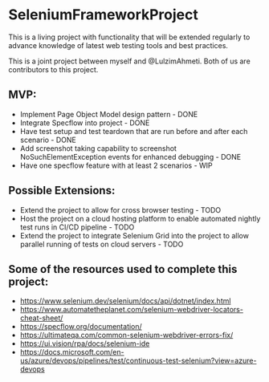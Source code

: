 # SeleniumFrameworkProject
This is a living project with functionality that will be extended regularly to advance knowledge of latest web testing tools and best practices. 

This is a joint project between myself and @LulzimAhmeti. Both of us are contributors to this project. 

## MVP:
- Implement Page Object Model design pattern - DONE
- Integrate Specflow into project - DONE
- Have test setup and test teardown that are run before and after each scenario - DONE
- Add screenshot taking capability to screenshot NoSuchElementException events for enhanced debugging - DONE
- Have one specflow feature with at least 2 scenarios - WIP

## Possible Extensions:
- Extend the project to allow for cross browser testing - TODO
- Host the project on a cloud hosting platform to enable automated nightly test runs in CI/CD pipeline - TODO
- Extend the project to integrate Selenium Grid into the project to allow parallel running of tests on cloud servers - TODO

## Some of the resources used to complete this project:
- https://www.selenium.dev/selenium/docs/api/dotnet/index.html
- https://www.automatetheplanet.com/selenium-webdriver-locators-cheat-sheet/
- https://specflow.org/documentation/
- https://ultimateqa.com/common-selenium-webdriver-errors-fix/
- https://ui.vision/rpa/docs/selenium-ide
- https://docs.microsoft.com/en-us/azure/devops/pipelines/test/continuous-test-selenium?view=azure-devops



